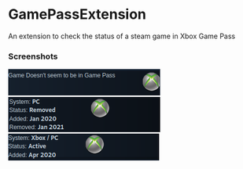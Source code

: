 # GamePassExtension
An extension to check the status of a steam game in Xbox Game Pass


### Screenshots



![Screenshot 1](screenshots/gamePassExt1.png)
![Screenshot 2](screenshots/gamePassExt2.png)
![Screenshot 3](screenshots/gamePassExt3.png)


